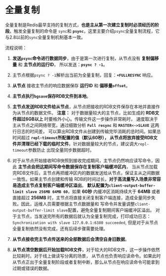 全量复制
==============================================================
全量复制是Redis最早支持的复制方式，**也是主从第一次建立复制时必须经历的阶段**。触发全量复制的命令是
`sync`和 **`psync`**，这里主要介绍`psync`全量复制流程，它与2.8以前的`sync`全量复制机制基本一致。

流程说明：

1. **发送`psync`命令进行数据同步**，由于是第一次进行复制，从节点没有 **复制偏移量** 和 **主节点的运行ID**，
所以发送：**`psync ? -1`**。

2. 主节点根据`psync ? -1`解析出当前为全量复制，回复：**`+FULLRESYNC`** 响应。

3. **从节点** 接收主节点的响应数据保存 **运行ID** 和 **偏移量`offset`**。

4. **主节点执行`bgsave`保存RDB文件到本地**。

5. **主节点发送RDB文件给从节点**，从节点把接收的RDB文件保存在本地并直接作为从节点的数据文件。
   **注意：** 对于数据量较大的主节点，比如生成的 **RDB文件超过6GB以上** 时要格外小心。传输文件这一步操作非常耗时，
   速度取决于主从节点之间网络带宽，通过细致分析 **`Full resync`** 和 **`MASTER<->SLAVE`** 这两行日志的时间差，
   可以算出RDB文件从创建到传输完毕消耗的总时间。如果总时间超过 **`repl-timeout`所配置的值（默认60秒），
   从节点将放弃接受RDB文件并清理已经下载的临时文件**。针对数据量较大的节点，建议调大`repl-timeout`参数防止
   出现全量同步数据超时。

6. 对于从节点开始接收RDB快照到接收完成期间，主节点仍然响应读写命令，因此 **主节点会把这期间写命令数据保存在复制客户端缓冲区内**，
   当从节点加载完RDB文件后，主节点再把缓冲区内的数据发送给从节点，保证主从之间数据一致性。如果主节点创建和传输
   RDB的时间过长，**对于高流量写入场景非常容易造成主节点复制客户端缓冲区溢出**。
   **默认配置为`client-output-buffer-limit slave 256MB 64MB 60`**，如果 **60秒** 内缓冲区消耗持续大于 **64MB** 或者
   直接超过 **256MB** 时，主节点将直接关闭复制客户端连接，造成全量同步失败。因此，运维人员需要根据主节点数据量和
   写命令并发量调整`client-output-buffer-limit slave`配置，避免全量复制期间客户端缓冲区溢出。
   对于主节点，当发送完所有的数据后就认为全量复制完成，打印成功日志：`Synchronization with slave 127.0.0.1:6380 succeeded`,
   但是对于从节点全量复制依然没有完成，还有后续步骤需要处理。

7. **从节点接收完主节点传送来的全部数据后会清空自身旧数据**。

8. **从节点清空数据后开始加载RDB文件**，对于较大的RDB文件，这一步操作依然比较耗时。对于线上做读写分离的场景，
   从节点也负责响应读命令。如果此时从节点正出于全量复制阶段或者复制中断，那么从节点在响应读命令可能拿到过期或错误的数据。
   
